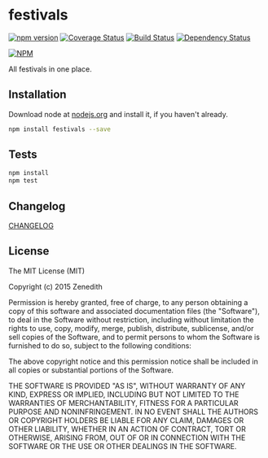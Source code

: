 # festivals
[![npm version](https://badge.fury.io/js/festivals.svg)](http://badge.fury.io/js/festivals)
[![Coverage Status](https://coveralls.io/repos/festivals-platform/npm-festivals/badge.png?branch=master)](https://coveralls.io/r/festivals-platform/npm-festivals?branch=master)
[![Build Status](https://travis-ci.org/festivals-platform/npm-festivals.svg?branch=master)](https://travis-ci.org/festivals-platform/npm-festivals)
[![Dependency Status](https://david-dm.org/festivals-platform/npm-festivals.svg)](https://david-dm.org/festivals-platform/npm-festivals)

[![NPM](https://nodei.co/npm/festivals.png?downloads=true&stars=true)](https://nodei.co/npm/festivals/)

All festivals in one place.

## Installation

Download node at [nodejs.org](http://nodejs.org) and install it, if you haven't already.

```sh
npm install festivals --save
```


## Tests

```sh
npm install
npm test
```

## Changelog

[CHANGELOG](CHANGELOG.md)


## License
The MIT License (MIT)

Copyright (c) 2015 Zenedith

Permission is hereby granted, free of charge, to any person obtaining a copy
of this software and associated documentation files (the "Software"), to deal
in the Software without restriction, including without limitation the rights
to use, copy, modify, merge, publish, distribute, sublicense, and/or sell
copies of the Software, and to permit persons to whom the Software is
furnished to do so, subject to the following conditions:

The above copyright notice and this permission notice shall be included in all
copies or substantial portions of the Software.

THE SOFTWARE IS PROVIDED "AS IS", WITHOUT WARRANTY OF ANY KIND, EXPRESS OR
IMPLIED, INCLUDING BUT NOT LIMITED TO THE WARRANTIES OF MERCHANTABILITY,
FITNESS FOR A PARTICULAR PURPOSE AND NONINFRINGEMENT. IN NO EVENT SHALL THE
AUTHORS OR COPYRIGHT HOLDERS BE LIABLE FOR ANY CLAIM, DAMAGES OR OTHER
LIABILITY, WHETHER IN AN ACTION OF CONTRACT, TORT OR OTHERWISE, ARISING FROM,
OUT OF OR IN CONNECTION WITH THE SOFTWARE OR THE USE OR OTHER DEALINGS IN THE
SOFTWARE.
